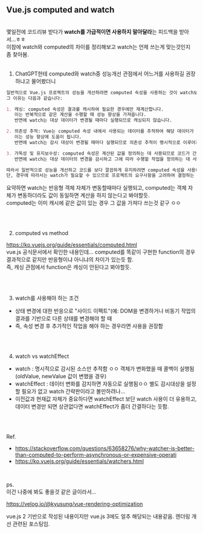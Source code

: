 ## Vue.js computed and watch

<br>
몇일전에 코드리뷰 받다가 <strong>watch를 가급적이면 사용하지 말아달라</strong>는 피드백을 받아서...ㅎㅎ <br>
이참에 watch와 computed의 차이를 정리해보고 watch는 언제 쓰는게 맞는것인지 좀 찾아봄.

<br>
<br>

1. ChatGPT한테 computed와 watch중 성능개선 관점에서 어느거를 사용하길 권장하냐고 물어봤더니
```markdown
일반적으로 Vue.js 프로젝트의 성능을 개선하려면 computed 속성을 사용하는 것이 watch보다 더 권장됩니다. 
그 이유는 다음과 같습니다:

1. 캐싱: computed 속성은 결과를 캐시하여 필요한 경우에만 재계산합니다. 
   이는 반복적으로 같은 계산을 수행할 때 성능 향상을 가져옵니다. 
   반면에 watch는 대상 데이터가 변경될 때마다 실행되므로 캐싱되지 않습니다.

2. 의존성 추적: Vue는 computed 속성 내에서 사용되는 데이터를 추적하여 해당 데이터가 변경될 때만 다시 계산합니다. 
   이는 성능 향상에 도움이 됩니다. 
   반면에 watch는 감시 대상이 변경될 때마다 실행되므로 의존성 추적이 명시적으로 이루어지지 않습니다.

3. 가독성 및 유지보수성: computed 속성은 계산된 값을 정의하는 데 사용되므로 코드가 간결하고 읽기 쉽습니다. 
   반면에 watch는 대상 데이터의 변경을 감시하고 그에 따라 수행할 작업을 정의하는 데 사용되기 때문에 가독성이 낮아질 수 있습니다.

따라서 일반적으로 성능을 개선하고 코드를 보다 깔끔하게 유지하려면 computed 속성을 사용하는 것이 좋습니다. 
단, 경우에 따라서는 watch가 필요할 수 있으므로 프로젝트의 요구사항을 고려하여 결정하는 것이 중요합니다.
```

요약하면 watch는 반응형 객체 자체가 변동할때마다 실행되고, computed는 객체 자체가 변동하더라도 값이 동일하면 계산을 하지 않는다고 봐야할듯. <br>
computed는 이미 캐시에 같은 값이 있는 경우 그 값을 가져다 쓰는것 같구 ㅇㅇ <br>

<br>
<br>

2. computed vs method

https://ko.vuejs.org/guide/essentials/computed.html 
<br>
vue.js 공식문서에서 확인한 내용인데... computed를 똑같이 구현한 function의 경우 결과적으로 같지만 반응형이냐 아니냐의 차이가 있는듯 함. <br>
즉, 캐싱 관점에서 function은 캐싱이 안된다고 봐야할듯.

<br>
<br>

3. watch를 사용해야 하는 조건
- 상태 변경에 대한 반응으로 "사이드 이펙트"(예: DOM을 변경하거나 비동기 작업의 결과를 기반으로 다른 상태를 변경해야 할 때
- 즉, 속성 변경 후 추가적인 작업을 해야 하는 경우라면 사용을 권장함


<br>
<br>

4. watch vs watchEffect
- watch : 명시적으로 감시된 소스만 추적함 ㅇㅇ 객체가 변화했을 때 콜백이 실행됨(oldValue, newValue 값이 변했을 경우)
- watchEffect : 데이터 변화를 감지하면 자동으로 실행됨ㅇㅇ 별도 감시대상을 설정할 필요가 없고 watch 간략판이라고 볼만하려나...
- 이전값과 현재값 자체가 중요하다면 watchEffect 보단 watch 사용이 더 유용하고, 데이터 변경만 되면 상관없다면 watchEffect가 좀더 간결하다는 듯함.



<br>
<br>

Ref.
- https://stackoverflow.com/questions/63658276/why-watcher-is-better-than-computed-to-perform-asynchronous-or-expensive-operati
- https://ko.vuejs.org/guide/essentials/watchers.html

<br>

ps.<br>
이건 나중에 봐도 좋을것 같은 글이라서... <br>

https://velog.io/@kyusung/vue-rendering-optimization <br>

vue.js 2 기반으로 작성된 내용이지만 vue.js 3에도 얼추 해당되는 내용같음. 렌더링 개선 관련된 포스팅임.